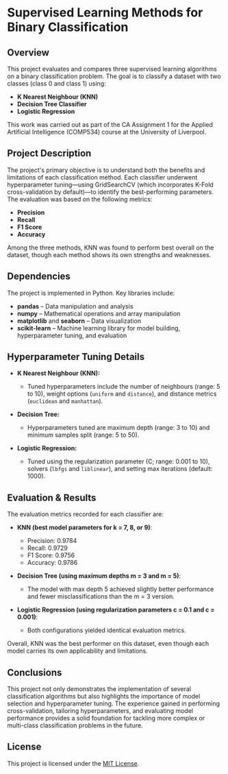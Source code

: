 # Supervised Learning Methods for Binary Classification

## Overview

This project evaluates and compares three supervised learning algorithms on a binary classification problem. The goal is to classify a dataset with two classes (class 0 and class 1) using:

- **K Nearest Neighbour (KNN)**
- **Decision Tree Classifier**
- **Logistic Regression**

This work was carried out as part of the CA Assignment 1 for the Applied Artificial Intelligence (COMP534) course at the University of Liverpool.

## Project Description

The project's primary objective is to understand both the benefits and limitations of each classification method. Each classifier underwent hyperparameter tuning—using GridSearchCV (which incorporates K-Fold cross-validation by default)—to identify the best-performing parameters. The evaluation was based on the following metrics:
  
- **Precision**
- **Recall**
- **F1 Score**
- **Accuracy**

Among the three methods, KNN was found to perform best overall on the dataset, though each method shows its own strengths and weaknesses.

## Dependencies

The project is implemented in Python. Key libraries include:

- **pandas** – Data manipulation and analysis
- **numpy** – Mathematical operations and array manipulation
- **matplotlib** and **seaborn** – Data visualization
- **scikit-learn** – Machine learning library for model building, hyperparameter tuning, and evaluation

## Hyperparameter Tuning Details

- **K Nearest Neighbour (KNN):**
  - Tuned hyperparameters include the number of neighbours (range: 5 to 10), weight options (`uniform` and `distance`), and distance metrics (`euclidean` and `manhattan`).

- **Decision Tree:**
  - Hyperparameters tuned are maximum depth (range: 3 to 10) and minimum samples split (range: 5 to 50).

- **Logistic Regression:**
  - Tuned using the regularization parameter (C; range: 0.001 to 10), solvers (`lbfgs` and `liblinear`), and setting max iterations (default: 1000).

## Evaluation & Results

The evaluation metrics recorded for each classifier are:

- **KNN (best model parameters for k = 7, 8, or 9)**:
  - Precision: 0.9784
  - Recall: 0.9729
  - F1 Score: 0.9756
  - Accuracy: 0.9786

- **Decision Tree (using maximum depths m = 3 and m = 5)**:
  - The model with max depth 5 achieved slightly better performance and fewer misclassifications than the m = 3 version.

- **Logistic Regression (using regularization parameters c = 0.1 and c = 0.001)**:
  - Both configurations yielded identical evaluation metrics.

Overall, KNN was the best performer on this dataset, even though each model carries its own applicability and limitations.

## Conclusions

This project not only demonstrates the implementation of several classification algorithms but also highlights the importance of model selection and hyperparameter tuning. The experience gained in performing cross-validation, tailoring hyperparameters, and evaluating model performance provides a solid foundation for tackling more complex or multi-class classification problems in the future.

## License

This project is licensed under the [MIT License](https://github.com/clareokafor/Binary-Classifers?tab=MIT-1-ov-file).
